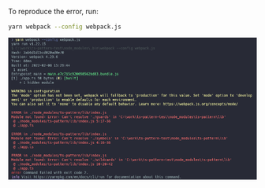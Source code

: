 To reproduce the error, run:

```bash
yarn webpack --config webpack.js
```

![Screenshot!](Screenshot.png "Screenshot")